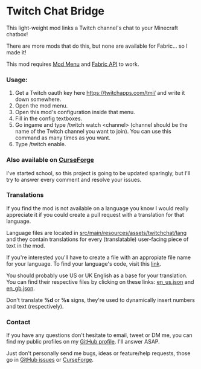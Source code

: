 # Twitch Chat Bridge
This light-weight mod links a Twitch channel's chat to your Minecraft chatbox!

There are more mods that do this, but none are available for Fabric... so I made it!

This mod requires [Mod Menu](https://www.curseforge.com/minecraft/mc-mods/modmenu) and 
[Fabric API](https://www.curseforge.com/minecraft/mc-mods/fabric-api) to work.

### Usage:
1.  Get a Twitch oauth key here https://twitchapps.com/tmi/ and write it down somewhere.
2.  Open the mod menu.
3.  Open this mod's configuration inside that menu.
4.  Fill in the config textboxes.
5.  Go ingame and type /twitch watch \<channel\> (channel should be the name of the Twitch channel you want to join).
You can use this command as many times as you want. 
6.  Type /twitch enable.

### Also available on [CurseForge](https://www.curseforge.com/minecraft/mc-mods/twitch-chat)

I've started school, so this project is going to be updated sparingly, but I'll try to answer every comment and resolve
your issues.

### Translations
If you find the mod is not available on a language you know I would really appreciate it if you could create a pull
request with a translation for that language.

Language files are located in [src/main/resources/assets/twitchchat/lang](src/main/resources/assets/twitchchat/lang)
and they contain translations for every (translatable) user-facing piece of text in the mod.

If you're interested you'll have to create a file with an appropiate file name for your language. To find your
language's code, visit this [link](https://minecraft.gamepedia.com/Language#Available_languages).

You should probably use US or UK English as a base for your translation. You can find their respective files
by clicking on these links: [en_us.json](src/main/resources/assets/twitchchat/lang/en_us.json) and
[en_gb.json](src/main/resources/assets/twitchchat/lang/en_gb.json).

Don't translate **%d** or **%s** signs, they're used to dynamically insert numbers and text (respectively).

### Contact

If you have any questions don't hesitate to email, tweet or DM me, you can find my public profiles on my
[GitHub profile](https://github.com/PabloPerezRodriguez). I'll answer ASAP.

Just don't personally send me bugs, ideas or feature/help requests, those go in
[GitHub issues](https://github.com/PabloPerezRodriguez/twitch-chat/issues) or
[CurseForge](https://www.curseforge.com/minecraft/mc-mods/twitch-chat).